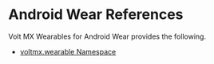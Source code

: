                            


Android Wear References
=======================

Volt MX  Wearables for Android Wear provides the following.

*   [voltmx.wearable Namespace](voltmx.wearable_namespace.md)
